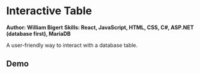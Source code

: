 # Interactive Table
**Author: William Bigert**
**Skills: React, JavaScript, HTML, CSS, C#, ASP.NET (database first), MariaDB**

A user-friendly way to interact with a database table.

## Demo
